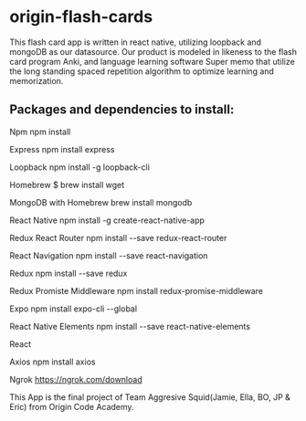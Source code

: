 # origin-flash-cards

This flash card app is written in react native, utilizing loopback and mongoDB as our datasource. 
Our product is modeled in likeness to the flash card program Anki, and language learning software Super memo that utilize
the long standing spaced repetition algorithm to optimize learning and memorization.

Packages and dependencies to install:
------------------------------------
Npm 
npm install

Express
npm install express

Loopback
npm install -g loopback-cli

Homebrew
$ brew install wget

MongoDB with Homebrew
brew install mongodb

React Native
npm install -g create-react-native-app

Redux React Router
npm install --save redux-react-router

React Navigation
npm install --save react-navigation

Redux
npm install --save redux

Redux Promiste Middleware
npm install redux-promise-middleware

Expo
npm install expo-cli --global

React Native Elements
npm install --save react-native-elements

React

Axios
npm install axios

Ngrok
https://ngrok.com/download


This App is the final project of Team Aggresive Squid(Jamie, Ella, BO, JP & Eric) from Origin Code Academy.

